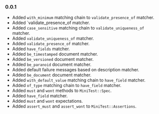 ### 0.0.1

+ Added `with_minimum` matching chain to `validate_presence_of` matcher.
+ Added `validate_presence_of matcher.
+ Added `case_sensitive` matching chain to `validate_uniqueness_of` matcher.
+ Added `validate_uniqueness_of` matcher.
+ Added `validate_presence_of` matcher.
+ Added `have_fields` matcher.
+ Added `be_timestamped` document matcher.
+ Added `be_versioned` document matcher.
+ Added `be_paranoid` document matcher.
+ Added default failure messages based on description matcher.
+ Added `be_document` document matcher.
+ Added `with_default_value` matching chain to `have_field` matcher.
+ Added `of_type` matching chain to `have_field` matcher.
+ Added `must` and `wont` methods to `MiniTest::Spec`.
+ Added `have_field` matcher.
+ Added `must` and `wont` expectations.
+ Added `assert_must` and `assert_wont` to `MiniTest::Assertions`.
